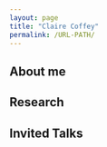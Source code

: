 ```yaml
---
layout: page
title: "Claire Coffey"
permalink: /URL-PATH/
---
```


## About me 

## Research 

## Invited Talks 
